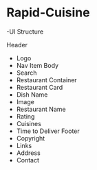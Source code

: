 # Rapid-Cuisine
-UI Structure

Header
- Logo
- Nav Item
Body
- Search
- Restaurant Container
 - Restaurant Card
 - Dish Name
 - Image
 - Restaurant Name
 - Rating
 - Cuisines
 - Time to Deliver
Footer
- Copyright
- Links
- Address
- Contact 

